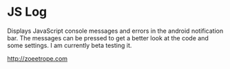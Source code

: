 JS Log
=====

Displays JavaScript console messages and errors in the android notification 
bar. The messages can be pressed to get a better look at the code and some 
settings. I am currently beta testing it.

http://zoeetrope.com